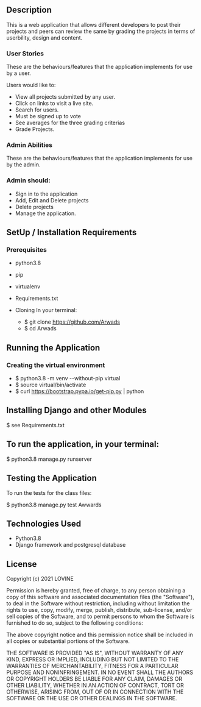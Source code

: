 ## Description
This is a web application that allows different developers to post their projects and peers can review the same by grading the projects in terms of userbility, design and content.

### User Stories
These are the behaviours/features that the application implements for use by a user.

Users would like to:

* View all projects submitted by any user.
* Click on links to visit a live site.
* Search for users.
* Must be signed up to vote
* See averages for the three grading criterias
* Grade Projects.

### Admin Abilities
These are the behaviours/features that the application implements for use by the admin.

### Admin should:

* Sign in to the application
* Add, Edit and Delete projects
* Delete projects
* Manage the application.


## SetUp / Installation Requirements

### Prerequisites

* python3.8
* pip
* virtualenv
* Requirements.txt
* Cloning
In your terminal:

  * $ git clone https://github.com/Arwads
  * $ cd Arwads

## Running the Application
### Creating the virtual environment

  * $ python3.8
   -m venv --without-pip virtual
  * $ source virtual/bin/activate
  * $ curl https://bootstrap.pypa.io/get-pip.py | python
## Installing Django and other Modules

  $ see Requirements.txt
## To run the application, in your terminal:

  $ python3.8 manage.py runserver

## Testing the Application

To run the tests for the class files:

  $ python3.8 manage.py test Awwards

## Technologies Used

* Python3.8
* Django framework and postgresql database


## License
Copyright (c) 2021 LOVINE 

Permission is hereby granted, free of charge, to any person obtaining a copy of this software and associated documentation files (the "Software"), to deal in the Software without restriction, including without limitation the rights to use, copy, modify, merge, publish, distribute, sub-license, and/or sell copies of the Software, and to permit persons to whom the Software is furnished to do so, subject to the following conditions:

The above copyright notice and this permission notice shall be included in all copies or substantial portions of the Software.

THE SOFTWARE IS PROVIDED "AS IS", WITHOUT WARRANTY OF ANY KIND, EXPRESS OR IMPLIED, INCLUDING BUT NOT LIMITED TO THE WARRANTIES OF MERCHANTABILITY, FITNESS FOR A PARTICULAR PURPOSE AND NONINFRINGEMENT. IN NO EVENT SHALL THE AUTHORS OR COPYRIGHT HOLDERS BE LIABLE FOR ANY CLAIM, DAMAGES OR OTHER LIABILITY, WHETHER IN AN ACTION OF CONTRACT, TORT OR OTHERWISE, ARISING FROM, OUT OF OR IN CONNECTION WITH THE SOFTWARE OR THE USE OR OTHER DEALINGS IN THE SOFTWARE.